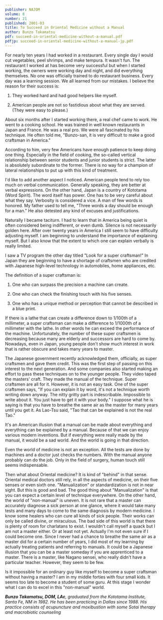 ```yaml
---
publisher: NAJOM
volume: 8
number: 21
published: 2001-03
title: To Succeed in Oriental Medicine without a Manual
author: Bunzo Takamatsu
pdf: succeed-in-oriental-medicine-without-a-manual.pdf
pdfjp: succeed-in-oriental-medicine-without-a-manual-jp.pdf
---
```


For nearly ten years I had worked in a restaurant. Every single day I would cut vegetables, peel shrimps, and make tempura. It wasn't fun. The restaurant I worked at has become very successful but when I started working, the owners were working day and night, and did everything themselves.<!--more--> No one was officially trained to do restaurant business. Every day was a learning session. We all learned from our mistakes. I believe the reason for their success is:

1. They worked hard and had good helpers like myself.

2. American people are not so fastidious about what they are served. (They were easy to please.)

About six months after I started working there, a real chef came to work. He went to a cooking school. He was trained in well known restaurants in Japan and France. He was a real pro. We were all fascinated by his technique. He often told me, "Bunzo-san, it is very difficult to make a good craftsman in America."

According to him, very few Americans have enough patience to keep doing one thing. Especially in the field of cooking, the so-called vertical relationship between senior students and junior students is strict. The latter is absolutely subordinate to the former. There is no way for a champion of lateral relationships to put up with this kind of treatment.

I'd like to add another aspect I noticed. American people tend to rely too much on verbal communication. Generally speaking, they are better at verbal expressions. On the other hand, Japan is a country of Kototama (Word Spirit). The word itself has power. One has to be very careful about what they say. Verbosity is considered a vice. A man of few words is honored. My father used to tell me, "Three words a day should be enough for a man." He also detested any kind of excuses and justifications.

Naturally I became taciturn. I had to learn that in America being quiet is often considered being indifferent, or even dumb. Silence is not necessarily golden here. After over twenty years in America I still seem to have difficulty adjusting myself. I am beginning to understand the importance of explaining myself. But I also know that the extent to which one can explain verbally is really limited.

I saw a TV program the other day titled "Look for a super craftsman!" In Japan they are beginning to have a shortage of craftsmen who are credited with Japanese high-level technology in automobiles, home appliances, etc.

The definition of a super craftsman is:

1. One who can surpass the precision a machine can create.

2. One who can check the finishing touch with his five senses.

3. One who has a unique method or perception that cannot be described in a blue print.

If there is a lathe that can create a difference down to 1/100th of a millimeter, a super craftsman can make a difference to 1/1000th of a millimeter with the lathe. In other words he can exceed the performance of the machine. Unfortunately, the number of these super craftsmen is decreasing because many are elderly and successors are hard to come by. Nowadays, even in Japan, young people don't show much interest in work that is rather obscure and takes many years to master.

The Japanese government recently acknowledged them, officially, as super craftsmen and gave them credit. This was the first step of passing on this interest to the next generation. And some companies also started making an effort to pass these techniques on to the younger people. They video taped the masters' craft. They made the manual of the technique. Super craftsmen are all for it. However, it is not an easy task. One of the super craftsmen says, "If you can explain it by word, it's not a technique worth writing down anyway. The nitty gritty part is indescribable. Impossible to write about it. You just have to get it with your body." I suppose what he is saying is that you have to breathe the same air as the master for many years until you get it. As Lao-Tsu said, "Tao that can be explained is not the real Tao."

It's an American illusion that a manual can be made about everything and everything can be explained by a manual. Because of that we can enjoy various modern inventions. But if everything were really made by the manual, it would be a sad world. And the world is going in that direction.

Even the world of medicine is not an exception. All the tests are done by machines and a doctor just checks the numbers. With the manual anyone probably can do the job. Only in the field of surgery, human touch still seems indispensable.

Then what about Oriental medicine? It is kind of "behind" in that sense. Oriental medical doctors still rely, in all the aspects of medicine, on their five senses or even sixth one. "Manualization" or standardization is not in near sight. But this is good and bad. The good thing about "Manualization" is that you can expect a certain level of technique everywhere. On the other hand, the world of "non-manual" is uneven. It is not rare that a master can accurately diagnose a sick person at one glance, where it would take many tests and many days to come to the same diagnosis by modern medicine. I know some healers who can cure all kinds of sick people. Their works can only be called divine, or miraculous. The bad side of this world is that there is plenty of room for charlatans to exist. I wouldn't call myself a quack but I am not a master either. Or at least not yet. Actually I'm not even sure if I could become one. Since I never had a chance to breathe the same air as a master did for a certain number of years, I did most of my learning by actually treating patients and referring to manuals. It could be a Japanese illusion that you can be a master someday if you are apprenticed to a master. There is a master, like Nagano sensei, who really didn't have a particular teacher. However, they seem to be few.

Is it impossible for an ordinary guy like myself to become a super craftsman without having a master? I am in my middle forties with four small kids. It seems too late to become a student of some guru. At this stage I wonder what I can do to excel in this "non-manual" world.

_**Bunzo Takamatsu, DOM, LAc**, graduated from the Kototama Institute, Santa Fe, NM in 1982. He has been practicing in Dallas since 1988. His practice consists of acupuncture and moxibustion with some Sotai therapy and macrobiotic counseling_
